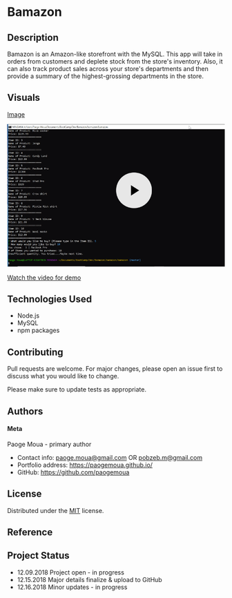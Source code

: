 # Bamazon

## Description
Bamazon is an Amazon-like storefront with the MySQL. This app will take in orders from customers and deplete stock from the store's inventory. Also, it can also track product sales across your store's departments and then provide a summary of the highest-grossing departments in the store.

## Visuals
[Image][image]

[![Bamazon](assets/images/Bamazon.png)](https://github.com/paogemoua/bamazon)

[Watch the video for demo]

## Technologies Used
* Node.js
* MySQL
* npm packages

## Contributing
Pull requests are welcome. For major changes, please open an issue first to discuss what you would like to change.

Please make sure to update tests as appropriate.

## Authors
#### Meta
Paoge Moua - primary author
* Contact info: paoge.moua@gmail.com OR pobzeb.m@gmail.com
* Portfolio address: https://paogemoua.github.io/
* GitHub: https://github.com/paogemoua

## License
Distributed under the [MIT] license.

## Reference

## Project Status
* 12.09.2018 Project open - in progress
* 12.15.2018 Major details finalize & upload to GitHub 
* 12.16.2018 Minor updates - in progress

<!-- Linked -->
[MIT]: https://choosealicense.com/licenses/mit/
[Watch the video for demo]: https://drive.google.com/file/d/1UfLPqX6VsiCDgM2JOvPRmo-KcEcFeYOr/view 
[image]: https://drive.google.com/file/d/1-LnstPMlT99lfDg3XKhBpMbFZeaHqAp8/view?usp=sharing